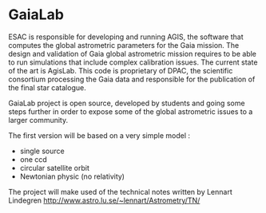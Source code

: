 # GaiaLab

ESAC is responsible for developing and running AGIS, the software that computes the global astrometric parameters for the Gaia mission. 
The design and validation of Gaia global astrometric mission requires to be able to run simulations that include complex calibration issues.
The current state of the art is AgisLab. This code is proprietary of DPAC, the scientific consortium processing the Gaia data 
and responsible for the publication of the final star catalogue. 

GaiaLab project is open source, developed by students and going some steps further in order to expose some of the global astrometric issues to a larger community.

The first version will be based on a very simple model :
* single source
* one ccd
* circular satellite orbit 
* Newtonian physic (no relativity)

The project will make used of the technical notes written by Lennart Lindegren http://www.astro.lu.se/~lennart/Astrometry/TN/
